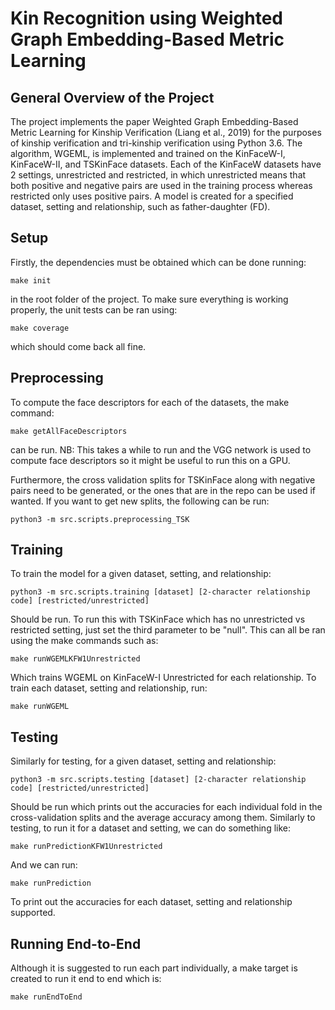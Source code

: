 # Kin Recognition using Weighted Graph Embedding-Based Metric Learning


## General Overview of the Project

The project implements the paper Weighted Graph Embedding-Based Metric Learning for Kinship Verification (Liang et al., 2019) for the purposes of kinship verification and tri-kinship verification using Python 3.6. The algorithm, WGEML, is implemented and trained on the KinFaceW-I, KinFaceW-II, and TSKinFace datasets. Each of the KinFaceW datasets have 2 settings, unrestricted and restricted, in which unrestricted means that both positive and negative pairs are used in the training process whereas restricted only uses positive pairs. A model is created for a specified dataset, setting and relationship, such as father-daughter (FD). 

## Setup

Firstly, the dependencies must be obtained which can be done running:

`make init`

in the root folder of the project. To make sure everything is working properly, the unit tests can be ran using:

`make coverage`

which should come back all fine. 

## Preprocessing

To compute the face descriptors for each of the datasets, the make command:

`make getAllFaceDescriptors`

can be run. NB: This takes a while to run and the VGG network is used to compute face descriptors so it might be useful to run this on a GPU. 

Furthermore, the cross validation splits for TSKinFace along with negative pairs need to be generated, or the ones that are in the repo can be used if wanted. If you want to get new splits, the following can be run:

`python3 -m src.scripts.preprocessing_TSK`

## Training

To train the model for a given dataset, setting, and relationship:

`python3 -m src.scripts.training [dataset] [2-character relationship code] [restricted/unrestricted]`

Should be run. To run this with TSKinFace which has no unrestricted vs restricted setting, just set the third parameter to be "null". This can all be ran using the make commands such as:

`make runWGEMLKFW1Unrestricted`

Which trains WGEML on KinFaceW-I Unrestricted for each relationship. To train each dataset, setting and relationship, run:

`make runWGEML`

## Testing

Similarly for testing, for a given dataset, setting and relationship:

`python3 -m src.scripts.testing [dataset] [2-character relationship code] [restricted/unrestricted]`

Should be run which prints out the accuracies for each individual fold in the cross-validation splits and the average accuracy among them. Similarly to testing, to run it for a dataset and setting, we can do something like:

`make runPredictionKFW1Unrestricted`

And we can run:

`make runPrediction`

To print out the accuracies for each dataset, setting and relationship supported. 

## Running End-to-End

Although it is suggested to run each part individually, a make target is created to run it end to end which is:

`make runEndToEnd`

